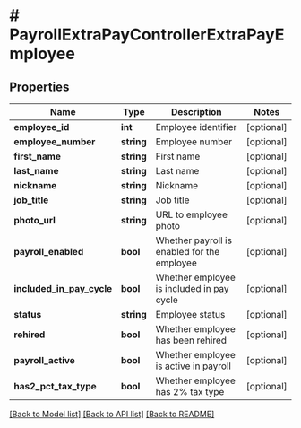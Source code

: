 # # PayrollExtraPayControllerExtraPayEmployee

## Properties

Name | Type | Description | Notes
------------ | ------------- | ------------- | -------------
**employee_id** | **int** | Employee identifier | [optional]
**employee_number** | **string** | Employee number | [optional]
**first_name** | **string** | First name | [optional]
**last_name** | **string** | Last name | [optional]
**nickname** | **string** | Nickname | [optional]
**job_title** | **string** | Job title | [optional]
**photo_url** | **string** | URL to employee photo | [optional]
**payroll_enabled** | **bool** | Whether payroll is enabled for the employee | [optional]
**included_in_pay_cycle** | **bool** | Whether employee is included in pay cycle | [optional]
**status** | **string** | Employee status | [optional]
**rehired** | **bool** | Whether employee has been rehired | [optional]
**payroll_active** | **bool** | Whether employee is active in payroll | [optional]
**has2_pct_tax_type** | **bool** | Whether employee has 2% tax type | [optional]

[[Back to Model list]](../../README.md#models) [[Back to API list]](../../README.md#endpoints) [[Back to README]](../../README.md)
